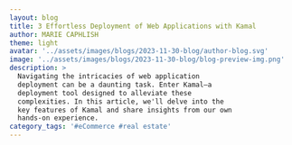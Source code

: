 ```yaml
---
layout: blog
title: 3 Effortless Deployment of Web Applications with Kamal
author: MARIE CAPHLISH
theme: light
avatar: '../assets/images/blogs/2023-11-30-blog/author-blog.svg'
image: '../assets/images/blogs/2023-11-30-blog/blog-preview-img.png'
description: >
  Navigating the intricacies of web application
  deployment can be a daunting task. Enter Kamal—a
  deployment tool designed to alleviate these
  complexities. In this article, we'll delve into the
  key features of Kamal and share insights from our own
  hands-on experience.
category_tags: '#eCommerce #real estate'
---
```

